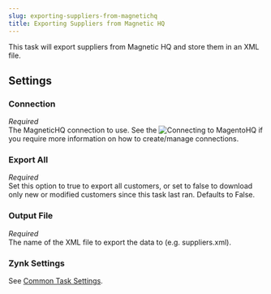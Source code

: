 ```yaml
---
slug: exporting-suppliers-from-magnetichq
title: Exporting Suppliers from Magnetic HQ
---
```

This task will export suppliers from Magnetic HQ and store them in an XML file.

## Settings
### Connection
_Required_  
The MagneticHQ connection to use. See the ![Connecting to MagentoHQ](connecting-to-magnetichq) if you require more information on how to create/manage connections.

### Export All
_Required_  
Set this option to true to export all customers, or set to false to download only new or modified customers since this task last ran. Defaults to False.

### Output File
_Required_  
The name of the XML file to export the data to (e.g. suppliers.xml).

### Zynk Settings
See [Common Task Settings](common-task-settings).

